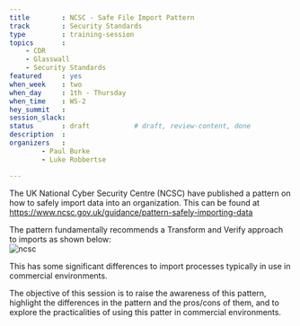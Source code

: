 ```yaml
---
title        : NCSC - Safe File Import Pattern
track        : Security Standards
type         : training-session
topics       :
    - CDR
    - Glasswall
    - Security Standards
featured     : yes
when_week    : two
when_day     : 1th - Thursday
when_time    : WS-2
hey_summit   :
session_slack: 
status       : draft           # draft, review-content, done
description  : 
organizers   : 
        - Paul Burke
        - Luke Robbertse

---
```


The UK National Cyber Security Centre (NCSC) have published a pattern on how to safely import data into an organization.  This can be found at https://www.ncsc.gov.uk/guidance/pattern-safely-importing-data  

The pattern fundamentally recommends a Transform and Verify approach to imports as shown below:  
![ncsc](https://user-images.githubusercontent.com/44669617/83662752-da6af280-a5bf-11ea-8947-92c5d036466b.jpg)  

This has some significant differences to import processes typically in use in commercial environments.     

The objective of this session is to raise the awareness of this pattern, highlight the differences in the pattern and the pros/cons of them, and to explore the practicalities of using this patter in commercial environments.  


